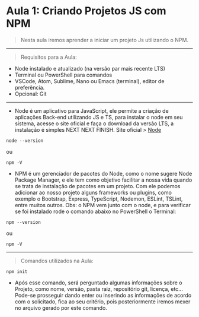 # Aula 1: Criando Projetos JS com NPM

> Nesta aula iremos aprender a iniciar um projeto Js utilizando o NPM. 
_______________
> Requisitos para a Aula:

- Node instalado e atualizado (na versão par mais recente LTS)
- Terminal ou PowerShell para comandos
- VSCode, Atom, Sublime, Nano ou Emacs (terminal), editor de preferência.
- Opcional: Git
_______________

- Node é um aplicativo para JavaScript, ele permite a criação de aplicações Back-end utilizando JS e TS, para instalar o node em seu sistema, acesse o site oficial e faça o download da versão LTS, a instalação é simples NEXT NEXT FINISH. Site oficial > [Node](http://nodejs.org)


```
node --version
```
ou

```
npm -V
```

- NPM é um gerenciador de pacotes do Node, como o nome sugere Node Package Manager, e ele tem como objetivo facilitar a nossa vida quando se trata de instalação de pacotes em um projeto. Com ele podemos adicionar ao nosso projeto alguns frameworks ou plugins, como exemplo o Bootstrap, Express, TypeScript, Nodemon, ESLint, TSLint, entre muitos outros. Obs: o NPM vem junto com o node, e para verificar se foi instalado rode o comando abaixo no PowerShell o Terminal:

```
npm --version
```
ou

```
npm -V
```
_______________
> Comandos utilizados na Aula:

```
npm init
```

- Após esse comando, será perguntado algumas informações sobre o Projeto, como nome, versão, pasta raiz, repositório git, licença, etc... Pode-se prosseguir dando enter ou inserindo as informações de acordo com o solicitado, fica ao seu critério, pois posteriormente iremos mexer no arquivo gerado por este comando.